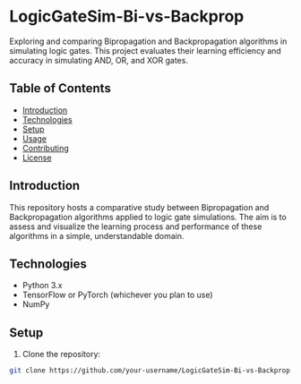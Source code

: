 # LogicGateSim-Bi-vs-Backprop

Exploring and comparing Bipropagation and Backpropagation algorithms in simulating logic gates. This project evaluates their learning efficiency and accuracy in simulating AND, OR, and XOR gates.

## Table of Contents
- [Introduction](#introduction)
- [Technologies](#technologies)
- [Setup](#setup)
- [Usage](#usage)
- [Contributing](#contributing)
- [License](#license)

## Introduction
This repository hosts a comparative study between Bipropagation and Backpropagation algorithms applied to logic gate simulations. The aim is to assess and visualize the learning process and performance of these algorithms in a simple, understandable domain.

## Technologies
- Python 3.x
- TensorFlow or PyTorch (whichever you plan to use)
- NumPy

## Setup
1. Clone the repository:
```bash
git clone https://github.com/your-username/LogicGateSim-Bi-vs-Backprop.git
